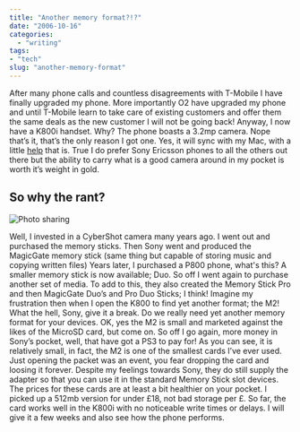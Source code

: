 ```yaml
---
title: "Another memory format?!?"
date: "2006-10-16"
categories:
  - "writing"
tags:
- "tech"
slug: "another-memory-format"
---
```


After many phone calls and countless disagreements with T-Mobile I have finally upgraded my phone. More importantly O2 have upgraded my phone and until T-Mobile learn to take care of existing customers and offer them the same deals as the new customer I will not be going back! Anyway, I now have a K800i handset. Why? The phone boasts a 3.2mp camera. Nope that’s it, that’s the only reason I got one. Yes, it will sync with my Mac, with a little [help](https://mobile.feisar.com/phone_plugins_23.html) that is. True I do prefer Sony Ericsson phones to all the others out there but the ability to carry what is a good camera around in my pocket is worth it’s weight in gold.

## So why the rant?

![Photo sharing](/images/270526635.jpg)

Well, I invested in a CyberShot camera many years ago. I went out and purchased the memory sticks. Then Sony went and produced the MagicGate memory stick (same thing but capable of storing music and copying written files) Years later, I purchased a P800 phone, what's this? A smaller memory stick is now available; Duo. So off I went again to purchase another set of media. To add to this, they also created the Memory Stick Pro and then MagicGate Duo’s and Pro Duo Sticks; I think! Imagine my frustration then when I open the K800 to find yet another format; the M2! What the hell, Sony, give it a break. Do we really need yet another memory format for your devices. OK, yes the M2 is small and marketed against the likes of the MicroSD card, but come on. So off I go again, more money in Sony’s pocket, well, that have got a PS3 to pay for! As you can see, it is relatively small, in fact, the M2 is one of the smallest cards I’ve ever used. Just opening the packet was an event, you fear dropping the card and loosing it forever. Despite my feelings towards Sony, they do still supply the adapter so that you can use it in the standard Memory Stick slot devices. The prices for these cards are at least a bit healthier on your pocket. I picked up a 512mb version for under £18, not bad storage per £. So far, the card works well in the K800i with no noticeable write times or delays. I will give it a few weeks and also see how the phone performs.
